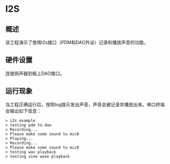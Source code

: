 # I2S
## 概述

该工程演示了使用I2s接口（PDM和DAO外设）记录和播放声音的功能。

## 硬件设置

连接扬声器到板上DAO接口。

## 运行现象

当工程正确运行后，按照log提示发出声音，声音会被记录并播放出来。串口终端会输出如下信息：
```
> i2s example
> testing pdm to dao
> Recording...
> Please make some sound to mic0
> Playing...
> Recording...
> Please make some sound to mic0
> testing wav playback
> testing sine wave playback
```